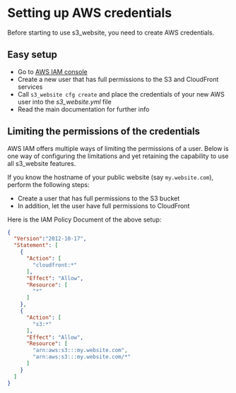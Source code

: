 # Setting up AWS credentials

Before starting to use s3\_website, you need to create AWS credentials.

## Easy setup

* Go to [AWS IAM console](https://console.aws.amazon.com/iam)
* Create a new user that has full permissions to the S3 and CloudFront services
* Call `s3_website cfg create` and place the credentials of your new AWS user
  into the *s3_website.yml* file
* Read the main documentation for further info

## Limiting the permissions of the credentials

AWS IAM offers multiple ways of limiting the permissions of a user. Below is one
way of configuring the limitations and yet retaining the capability to use all
s3\_website features.

If you know the hostname of your public website (say `my.website.com`), perform the
following steps:

* Create a user that has full permissions to the S3 bucket
* In addition, let the user have full permissions to CloudFront

Here is the IAM Policy Document of the above setup:

```json
{
  "Version":"2012-10-17",
  "Statement": [
    {
      "Action": [
        "cloudfront:*"
      ],
      "Effect": "Allow",
      "Resource": [
        "*"
      ]
    },
    {
      "Action": [
        "s3:*"
      ],
      "Effect": "Allow",
      "Resource": [
        "arn:aws:s3:::my.website.com",
        "arn:aws:s3:::my.website.com/*"
      ]
    }
  ]
}
```
